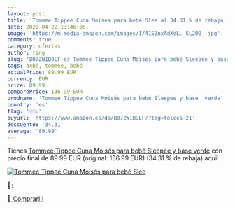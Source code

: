 ```yaml
---
layout: post
title: 'Tommee Tippee Cuna Moisés para bebé Slee al 34.31 % de rebaja'
date: 2020-04-22 13:46:06
image: 'https://m.media-amazon.com/images/I/41SZnxAdXeL._SL200_.jpg'
comments: true
category: ofertas
author: ring
slug: 'B07ZW1B9LF-es Tommee Tippee Cuna Moisés para bebé Sleepee y base verde'
tags: bebé, tommee, bebé
actualPrice: 89.99 EUR
currency: EUR
price: 89.99
comparePrice: 136.99 EUR
prodname: 'Tommee Tippee Cuna Moisés para bebé Sleepee y base  verde'
country: 'es'
flag: '🇪🇸'
buyurl: 'https://www.amazon.es/dp/B07ZW1B9LF/?tag=tolees-21'
descuento: '34.31'
average: '89.99'
---
```


Tienes [Tommee Tippee Cuna Moisés para bebé Sleepee y base  verde](https://www.amazon.es/dp/B07ZW1B9LF/?tag=tolees-21) con precio final de  89.99 EUR (original: 136.99 EUR) (34.31 %  de rebaja) aqui!

[![Tommee Tippee Cuna Moisés para bebé Slee](https://m.media-amazon.com/images/I/41SZnxAdXeL._SL200_.jpg)](https://www.amazon.es/dp/B07ZW1B9LF/?tag=tolees-21)

🔎:


[🛒 Comprar!!!](https://www.amazon.es/dp/B07ZW1B9LF/?tag=tolees-21)
